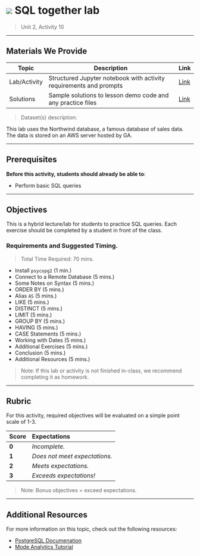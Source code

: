 <!---
Questions? Comments?:

1. Log an issue to this repo to alert us of a problem.
2. Suggest an edit yourself by forking this repo, making edits, and submitting a pull request with your changes back to our master branch.
3. Reach out to the data team on Slack and share your thoughts!

--->

# ![](https://ga-dash.s3.amazonaws.com/production/assets/logo-9f88ae6c9c3871690e33280fcf557f33.png) SQL together lab

> Unit 2, Activity 10

<!--- Unit and sequence information. This template is an instructor-facing description for a given activity or lab. --->

---

## Materials We Provide

<!--- This section is a table of contents for the activity. The table structure breaks down repo resources into types, distinguishing between  notebooks and supporting materials. Note that the table below demonstrates the total possible range of materials; most lessons won't require all of the categories below. Also note that every item in the repo should get its own line and link, like the example shown for data. --->

| Topic | Description | Link |
| --- | --- | --- |
| Lab/Activity |  Structured Jupyter notebook with activity requirements and prompts | [Link](./sql-commands-together.ipynb)|
| Solutions | Sample solutions to lesson demo code and any practice files | [Link](./solution-code/sql-commands-together.ipynb)|

> Dataset(s) description:

This lab uses the Northwind database, a famous database of sales data. The data is stored on an AWS server hosted by GA.

---

## Prerequisites

<!--- This section explains the relevant prerequisites; in other words, what do students need to know to be able to benefit and perform the tasks required in this activity/lab? List all relevant skills or prior learning objectives --->

**Before this activity, students should already be able to**:

- Perform basic SQL queries

---

## Objectives

<!--- This section lists the learning objectives of the activity or lab.  --->

This is a hybrid lecture/lab for students to practice SQL queries. Each exercise should be completed by a student in front of the class.

<!--- This section lists the exact requirements students have to perform in order to "complete" the activity as well as an estimation of the amount of time it will take to complete each requirement. --->

### Requirements and Suggested Timing.

> Total Time Required: 70 mins.

- Install `psycopg2` (1 min.)
- Connect to a Remote Database (5 mins.)
- Some Notes on Syntax (5 mins.)
- ORDER BY (5 mins.)
- Alias `AS` (5 mins.)
- LIKE (5 mins.)
- DISTINCT (5 mins.)
- LIMIT (5 mins.)
- GROUP BY (5 mins.)
- HAVING (5 mins.)
- CASE Statements (5 mins.)
- Working with Dates (5 mins.)
- Additional Exercises (5 mins.)
- Conclusion (5 mins.)
- Additional Resources (5 mins.)

> Note: If this lab or activity is not finished in-class, we recommend completing it as homework.

---

## Rubric

For this activity, required objectives will be evaluated on a simple point scale of 1-3.

Score | Expectations
:--- | :---
**0** | _Incomplete._
**1** | _Does not meet expectations._
**2** | _Meets expectations._
**3** | _Exceeds expectations!_

> Note: Bonus objectives = exceed expectations.

---

## Additional Resources

<!--- List of potential sources that may help or inform the students' ability to complete the tasks required. This might include reference sites, examples, or tutorials for "getting started." --->

For more information on this topic, check out the following resources:

- [PostgreSQL Documenation](https://www.postgresql.org/docs/)
- [Mode Analytics Tutorial](https://community.modeanalytics.com/sql/tutorial/introduction-to-sql/)